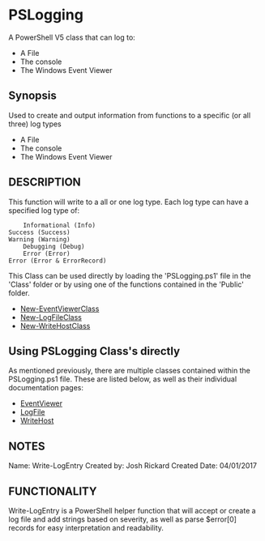 # PSLogging
A PowerShell V5 class that can log to:
* A File
* The console
* The Windows Event Viewer

## Synopsis
Used to create and output information from functions to a specific (or all three) log types
* A File
* The console
* The Windows Event Viewer

## DESCRIPTION
This function will write to a all or one log type.  Each log type can have a specified log type of:
	
        Informational (Info)
	Success (Success)
	Warning (Warning)
        Debugging (Debug)
        Error (Error)
	Error (Error & ErrorRecord)

This Class can be used directly by loading the 'PSLogging.ps1' file in the 'Class' folder or by using one of the functions contained in the 'Public' folder.  
* [New-EventViewerClass](docs/New-EventViewerClass.md)
* [New-LogFileClass](docs/New-LogFileClass.md)
* [New-WriteHostClass](docs/New-WriteHostClass.md)



## Using PSLogging Class's directly
As mentioned previously, there are multiple classes contained within the PSLogging.ps1 file.  These are listed below, as well as their individual documentation pages:

* [EventViewer](docs/EventViewer.md)
* [LogFile](docs/LogFile.md)
* [WriteHost](docs/WriteHost.md)

## NOTES
   Name: Write-LogEntry
   Created by: Josh Rickard
   Created Date: 04/01/2017
## FUNCTIONALITY
   Write-LogEntry is a PowerShell helper function that will accept or create a log file and
   add strings based on severity, as well as parse $error[0] records for easy interpretation
   and readability.